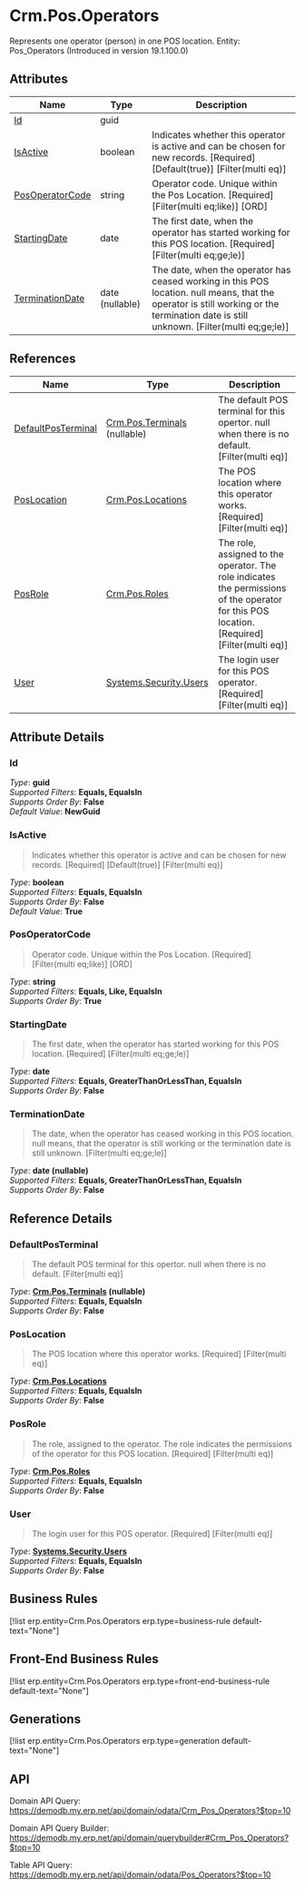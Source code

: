 # Crm.Pos.Operators

Represents one operator (person) in one POS location. Entity: Pos_Operators (Introduced in version 19.1.100.0)

## Attributes

| Name | Type | Description |
| ---- | ---- | --- |
| [Id](Crm.Pos.Operators.md#Id) | guid |  
| [IsActive](Crm.Pos.Operators.md#IsActive) | boolean | Indicates whether this operator is active and can be chosen for new records. [Required] [Default(true)] [Filter(multi eq)] 
| [PosOperatorCode](Crm.Pos.Operators.md#PosOperatorCode) | string | Operator code. Unique within the Pos Location. [Required] [Filter(multi eq;like)] [ORD] 
| [StartingDate](Crm.Pos.Operators.md#StartingDate) | date | The first date, when the operator has started working for this POS location. [Required] [Filter(multi eq;ge;le)] 
| [TerminationDate](Crm.Pos.Operators.md#TerminationDate) | date (nullable) | The date, when the operator has ceased working in this POS location. null means, that the operator is still working or the termination date is still unknown. [Filter(multi eq;ge;le)] 

## References

| Name | Type | Description |
| ---- | ---- | --- |
| [DefaultPosTerminal](Crm.Pos.Operators.md#DefaultPosTerminal) | [Crm.Pos.Terminals](Crm.Pos.Terminals.md) (nullable) | The default POS terminal for this opertor. null when there is no default. [Filter(multi eq)] |
| [PosLocation](Crm.Pos.Operators.md#PosLocation) | [Crm.Pos.Locations](Crm.Pos.Locations.md) | The POS location where this operator works. [Required] [Filter(multi eq)] |
| [PosRole](Crm.Pos.Operators.md#PosRole) | [Crm.Pos.Roles](Crm.Pos.Roles.md) | The role, assigned to the operator. The role indicates the permissions of the operator for this POS location. [Required] [Filter(multi eq)] |
| [User](Crm.Pos.Operators.md#User) | [Systems.Security.Users](Systems.Security.Users.md) | The login user for this POS operator. [Required] [Filter(multi eq)] |


## Attribute Details

### Id

_Type_: **guid**  
_Supported Filters_: **Equals, EqualsIn**  
_Supports Order By_: **False**  
_Default Value_: **NewGuid**  

### IsActive

> Indicates whether this operator is active and can be chosen for new records. [Required] [Default(true)] [Filter(multi eq)]

_Type_: **boolean**  
_Supported Filters_: **Equals, EqualsIn**  
_Supports Order By_: **False**  
_Default Value_: **True**  

### PosOperatorCode

> Operator code. Unique within the Pos Location. [Required] [Filter(multi eq;like)] [ORD]

_Type_: **string**  
_Supported Filters_: **Equals, Like, EqualsIn**  
_Supports Order By_: **True**  

### StartingDate

> The first date, when the operator has started working for this POS location. [Required] [Filter(multi eq;ge;le)]

_Type_: **date**  
_Supported Filters_: **Equals, GreaterThanOrLessThan, EqualsIn**  
_Supports Order By_: **False**  

### TerminationDate

> The date, when the operator has ceased working in this POS location. null means, that the operator is still working or the termination date is still unknown. [Filter(multi eq;ge;le)]

_Type_: **date (nullable)**  
_Supported Filters_: **Equals, GreaterThanOrLessThan, EqualsIn**  
_Supports Order By_: **False**  


## Reference Details

### DefaultPosTerminal

> The default POS terminal for this opertor. null when there is no default. [Filter(multi eq)]

_Type_: **[Crm.Pos.Terminals](Crm.Pos.Terminals.md) (nullable)**  
_Supported Filters_: **Equals, EqualsIn**  
_Supports Order By_: **False**  

### PosLocation

> The POS location where this operator works. [Required] [Filter(multi eq)]

_Type_: **[Crm.Pos.Locations](Crm.Pos.Locations.md)**  
_Supported Filters_: **Equals, EqualsIn**  
_Supports Order By_: **False**  

### PosRole

> The role, assigned to the operator. The role indicates the permissions of the operator for this POS location. [Required] [Filter(multi eq)]

_Type_: **[Crm.Pos.Roles](Crm.Pos.Roles.md)**  
_Supported Filters_: **Equals, EqualsIn**  
_Supports Order By_: **False**  

### User

> The login user for this POS operator. [Required] [Filter(multi eq)]

_Type_: **[Systems.Security.Users](Systems.Security.Users.md)**  
_Supported Filters_: **Equals, EqualsIn**  
_Supports Order By_: **False**  



## Business Rules

[!list erp.entity=Crm.Pos.Operators erp.type=business-rule default-text="None"]

## Front-End Business Rules

[!list erp.entity=Crm.Pos.Operators erp.type=front-end-business-rule default-text="None"]

## Generations

[!list erp.entity=Crm.Pos.Operators erp.type=generation default-text="None"]

## API

Domain API Query:
<https://demodb.my.erp.net/api/domain/odata/Crm_Pos_Operators?$top=10>

Domain API Query Builder:
<https://demodb.my.erp.net/api/domain/querybuilder#Crm_Pos_Operators?$top=10>

Table API Query:
<https://demodb.my.erp.net/api/domain/odata/Pos_Operators?$top=10>

